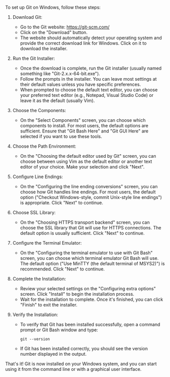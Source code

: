 To set up Git on Windows, follow these steps:

1. Download Git:
   - Go to the Git website: https://git-scm.com/
   - Click on the "Download" button.
   - The website should automatically detect your operating system and provide the correct download link for Windows. Click on it to download the installer.

2. Run the Git Installer:
   - Once the download is complete, run the Git installer (usually named something like "Git-2.x.x-64-bit.exe").
   - Follow the prompts in the installer. You can leave most settings at their default values unless you have specific preferences.
   - When prompted to choose the default text editor, you can choose your preferred text editor (e.g., Notepad, Visual Studio Code) or leave it as the default (usually Vim).

3. Choose the Components:
   - On the "Select Components" screen, you can choose which components to install. For most users, the default options are sufficient. Ensure that "Git Bash Here" and "Git GUI Here" are selected if you want to use these tools.

4. Choose the Path Environment:
   - On the "Choosing the default editor used by Git" screen, you can choose between using Vim as the default editor or another text editor of your choice. Make your selection and click "Next".

5. Configure Line Endings:
   - On the "Configuring the line ending conversions" screen, you can choose how Git handles line endings. For most users, the default option ("Checkout Windows-style, commit Unix-style line endings") is appropriate. Click "Next" to continue.

6. Choose SSL Library:
   - On the "Choosing HTTPS transport backend" screen, you can choose the SSL library that Git will use for HTTPS connections. The default option is usually sufficient. Click "Next" to continue.

7. Configure the Terminal Emulator:
   - On the "Configuring the terminal emulator to use with Git Bash" screen, you can choose which terminal emulator Git Bash will use. The default option ("Use MinTTY (the default terminal of MSYS2)") is recommended. Click "Next" to continue.

8. Complete the Installation:
   - Review your selected settings on the "Configuring extra options" screen. Click "Install" to begin the installation process.
   - Wait for the installation to complete. Once it's finished, you can click "Finish" to exit the installer.

9. Verify the Installation:
   - To verify that Git has been installed successfully, open a command prompt or Git Bash window and type:
     ```
     git --version
     ```
   - If Git has been installed correctly, you should see the version number displayed in the output.

That's it! Git is now installed on your Windows system, and you can start using it from the command line or with a graphical user interface.